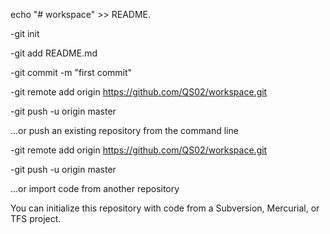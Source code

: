 echo "# workspace" >> README.

-git init

-git add README.md

-git commit -m "first commit"

-git remote add origin https://github.com/QS02/workspace.git

-git push -u origin master

…or push an existing repository from the command line

-git remote add origin https://github.com/QS02/workspace.git

-git push -u origin master

…or import code from another repository

You can initialize this repository with code from a Subversion, Mercurial, or TFS project.
